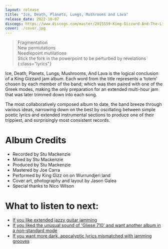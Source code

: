 ```yaml
---
layout: release
title: "Ice, Death, Planets, Lungs, Mushrooms and Lava"
release_date: 2022-10-07
discogs: https://www.discogs.com/master/2815559-King-Gizzard-And-The-Lizard-Wizard-Ice-Death-Planets-Lungs-Mushrooms-And-Lava
cover: ./cover.jpg
---
```


> Fragmentation  
> New permutations  
> Needlepoint mutilations  
> Stick the fork in the powerpoint to be perturbed by revelations
{:class="lyrics"}

Ice, Death, Planets, Lungs, Mushrooms, And Lava is the logical conclusion of a King Gizzard jam album. Each word from the title represents a ‘totem’ chosen by each member of the band; which was then paired with one of the Greek modes, making the only preparation for an extended multi-hour jam that was later trimmed down into each song.

The most collaboratively composed album to date, the band breeze through various ideas, narrowing down on the best by oscillating between simple poetic lyrics and extended instrumental sections to produce one of their trippiest, and surprisingly most consistent records.

# Album Credits

* Recorded by Stu Mackenzie
* Mixed by Stu Mackenzie
* Produced by Stu Mackenzie
* Mastered by Joe Carra
* Performed by King Gizz on on Wurrundjeri land
* Cover art, photography and layout by Jason Galea
* Special thanks to Nico Wilson

# What to listen to next:

*   [If you like extended jazzy guitar jamming](../quarters)
*   [If you liked the unusual sound of 'Gliese 710' and want another album in a non-standard mode](../flying-microtonal-banana)
*   [If you want more dark, apocalyptic lyrics mismatched with jamming grooves](../fishing-for-fishies)
